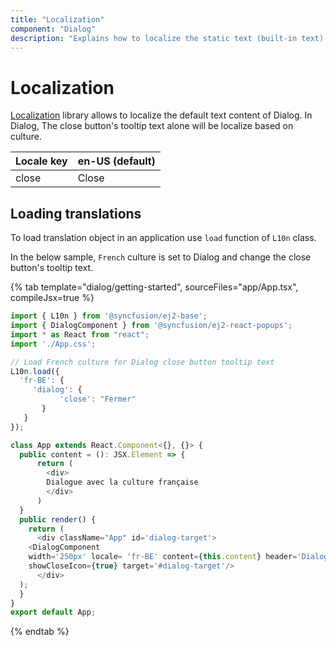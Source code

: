 ```yaml
---
title: "Localization"
component: "Dialog"
description: "Explains how to localize the static text (built-in text) content of the dialog control such as close button's tooltip text."
---
```


# Localization

[Localization](/base/localization.html) library allows to localize the default text content of
Dialog. In Dialog, The close button's tooltip text alone will be localize based on culture.

| Locale key | en-US (default)  |
|------|------|
| close |  Close |

## Loading translations

To load translation object in an application use `load` function of `L10n` class.

In the below sample, `French` culture is set to Dialog and change the close button's tooltip
text.

{% tab template="dialog/getting-started", sourceFiles="app/App.tsx", compileJsx=true %}

```javascript
import { L10n } from '@syncfusion/ej2-base';
import { DialogComponent } from '@syncfusion/ej2-react-popups';
import * as React from "react";
import './App.css';

// Load French culture for Dialog close button tooltip text
L10n.load({
  'fr-BE': {
     'dialog': {
           'close': "Fermer"
       }
   }
});

class App extends React.Component<{}, {}> {
  public content = (): JSX.Element => {
      return (
        <div>
        Dialogue avec la culture française
        </div>
      )
  }
  public render() {
    return (
      <div className="App" id='dialog-target'>
    <DialogComponent
    width='250px' locale= 'fr-BE' content={this.content} header='Dialog' closeOnEscape={false}
    showCloseIcon={true} target='#dialog-target'/>
      </div>
  );
  }
}
export default App;

```

{% endtab %}
